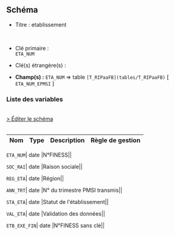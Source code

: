## Schéma


- Titre : etablissement
<br />


- Clé primaire : <br />`ETA_NUM`<br />


- Clé(s) étrangère(s) : <br />

- **Champ(s) :** `ETA_NUM`
  => table `[T_RIPaaFB](tables/T_RIPaaFB)` [ `ETA_NUM_EPMSI` ]<br />

 
### Liste des variables
<br />
<div>
    <a href="https://gitlab.com/healthdatahub/applications-du-hdh/schema-snds/-/tree/master/schemas/PMSI RIP/T_RIPaaE.json"
       target="_blank" rel="noopener noreferrer">> Éditer le schéma</a>
</div>
<br />

Nom | Type | Description | Règle de gestion
-|-|-|-



`ETA_NUM`| date |N°FINESS||

`SOC_RAI`| date |Raison sociale||

`REG_ETA`| date |Région||

`ANN_TRT`| date |N° du trimestre PMSI transmis||

`STA_ETA`| date |Statut de l'établissement||

`VAL_ETA`| date |Validation des données||

`ETB_EXE_FIN`| date |N°FINESS sans clé||
